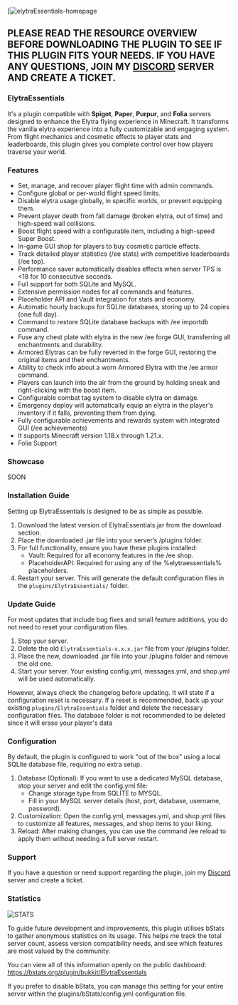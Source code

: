 [![elytraEssentials-homepage](https://github.com/user-attachments/assets/e4d8e17a-29be-46b2-8a05-e30e3391b24b)

## PLEASE READ THE RESOURCE OVERVIEW BEFORE DOWNLOADING THE PLUGIN TO SEE IF THIS PLUGIN FITS YOUR NEEDS. IF YOU HAVE ANY QUESTIONS, JOIN MY [DISCORD](https://discord.com/invite/Y99qmZRVe6) SERVER AND CREATE A TICKET.

### ElytraEssentials
It's a plugin compatible with **Spigot**, **Paper**, **Purpur**, and **Folia** servers designed to enhance the Elytra flying experience in Minecraft. It transforms the vanilla elytra experience into a fully customizable and engaging system. From flight mechanics and cosmetic effects to player stats and leaderboards, this plugin gives you complete control over how players traverse your world.

### Features
- Set, manage, and recover player flight time with admin commands.
- Configure global or per-world flight speed limits.
- Disable elytra usage globally, in specific worlds, or prevent equipping them.
- Prevent player death from fall damage (broken elytra, out of time) and high-speed wall collisions.
- Boost flight speed with a configurable item, including a high-speed Super Boost.
- In-game GUI shop for players to buy cosmetic particle effects.
- Track detailed player statistics (/ee stats) with competitive leaderboards (/ee top).
- Performance saver automatically disables effects when server TPS is <18 for 10 consecutive seconds.
- Full support for both SQLite and MySQL.
- Extensive permission nodes for all commands and features.
- Placeholder API and Vault integration for stats and economy.
- Automatic hourly backups for SQLite databases, storing up to 24 copies (one full day).
- Command to restore SQLite database backups with /ee importdb command.
- Fuse any chest plate with elytra in the new /ee forge GUI, transferring all enchantments and durability.
- Armored Elytras can be fully reverted in the forge GUI, restoring the original items and their enchantments.
- Ability to check info about a worn Armored Elytra with the /ee armor command.
- Players can launch into the air from the ground by holding sneak and right-clicking with the boost item.
- Configurable combat tag system to disable elytra on damage.
- Emergency deploy will automatically equip an elytra in the player's inventory if it falls, preventing them from dying.
- Fully configurable achievements and rewards system with integrated GUI (/ee achievements)
- It supports Minecraft version 1.18.x through 1.21.x.
- Folia Support

### Showcase
SOON


### Installation Guide
Setting up ElytraEssentials is designed to be as simple as possible.
1. Download the latest version of ElytraEssentials.jar from the download section.
2. Place the downloaded .jar file into your server’s /plugins folder.
3. For full functionality, ensure you have these plugins installed:
   - Vault: Required for all economy features in the /ee shop.
   - PlaceholderAPI: Required for using any of the %elytraessentials% placeholders.
6. Restart your server. This will generate the default configuration files in the `plugins/ElytraEssentials/` folder.


### Update Guide
For most updates that include bug fixes and small feature additions, you do not need to reset your configuration files.
1. Stop your server.
2. Delete the old `ElytraEssentials-x.x.x.jar` file from your /plugins folder.
3. Place the new, downloaded .jar file into your /plugins folder and remove the old one.
4. Start your server. Your existing config.yml, messages.yml, and shop.yml will be used automatically.

However, always check the changelog before updating. It will state if a configuration reset is necessary. If a reset is recommended, back up your existing `plugins/ElytraEssentials` folder and delete the necessary configuration files. The database folder is not recommended to be deleted since it will erase your player's data

### Configuration
By default, the plugin is configured to work "out of the box" using a local SQLite database file, requiring no extra setup.
1. Database (Optional): If you want to use a dedicated MySQL database, stop your server and edit the config.yml file:
   - Change storage type from SQLITE to MYSQL.
   - Fill in your MySQL server details (host, port, database, username, password).
2. Customization: Open the config.yml, messages.yml, and shop.yml files to customize all features, messages, and shop items to your liking.
3. Reload: After making changes, you can use the command /ee reload to apply them without needing a full server restart.


### Support
If you have a question or need support regarding the plugin, join my [Discord](https://discord.com/invite/Y99qmZRVe6) server and create a ticket.

### Statistics
![STATS](https://bstats.org/signatures/bukkit/elytraessentials.svg)

To guide future development and improvements, this plugin utilises bStats to gather anonymous statistics on its usage. This helps me track the total server count, assess version compatibility needs, and see which features are most valued by the community.

You can view all of this information openly on the public dashboard: https://bstats.org/plugin/bukkit/ElytraEssentials

If you prefer to disable bStats, you can manage this setting for your entire server within the plugins/bStats/config.yml configuration file.